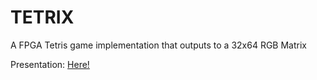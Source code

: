 # TETRIX
A FPGA Tetris game implementation that outputs to a 32x64 RGB Matrix

Presentation: [Here!](https://docs.google.com/presentation/d/1lpAguwqQLs3ycHhpyAirgHyVBe7RRwruO7fxQZyo7Tg/edit?usp=sharing)
